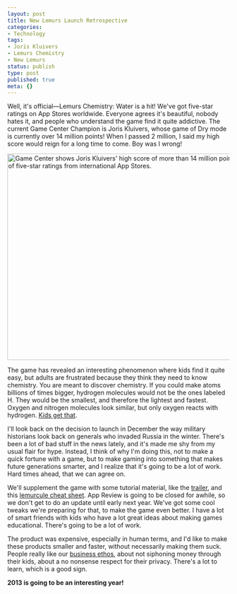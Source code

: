 ```yaml
---
layout: post
title: New Lemurs Launch Retrospective
categories:
- Technology
tags:
- Joris Kluivers
- Lemurs Chemistry
- New Lemurs
status: publish
type: post
published: true
meta: {}
---
```

Well, it's official—Lemurs Chemistry: Water is a hit! We've got five-star ratings on App Stores worldwide. Everyone agrees it's beautiful, nobody hates it, and people who understand the game find it quite addictive. The current Game Center Champion is Joris Kluivers, whose game of Dry mode is currently over 14 million points! When I passed 2 million, I said my high score would reign for a long time to come. Boy was I wrong!

<img style="display:block; margin-left:auto; margin-right:auto;" src="/images/assets/LemursChemistryChampions1.png" alt="Game Center shows Joris Kluivers' high score of more than 14 million points, with clips of five-star ratings from international App Stores." title="LemursChemistryChampions.png" border="0" width="600" height="467" />

The game has revealed an interesting phenomenon where kids find it quite easy, but adults are frustrated because they think they need to know chemistry. You are meant to discover chemistry. If you could make atoms billions of times bigger, hydrogen molecules would not be the ones labeled H. They would be the smallest, and therefore the lightest and fastest. Oxygen and nitrogen molecules look similar, but only oxygen reacts with hydrogen. <a href="http://lemurs.pressdoc.com/35846-easy-for-kids-hard-for-adults">Kids get that</a>.

I'll look back on the decision to launch in December the way military historians look back on generals who invaded Russia in the winter. There's been a lot of bad stuff in the news lately, and it's made me shy from my usual flair for hype. Instead, I think of why I'm doing this, not to make a quick fortune with a game, but to make gaming into something that makes future generations smarter, and I realize that it's going to be a lot of work. Hard times ahead, that we can agree on.

We'll supplement the game with some tutorial material, like the <a href="http://le.mu.rs/chemistry">trailer</a>, and this <a href="http://le.mu.rs/chemistry/lemurcules.png">lemurcule cheat sheet</a>. App Review is going to be closed for awhile, so we don't get to do an update until early next year. We've got some cool tweaks we're preparing for that, to make the game even better. I have a lot of smart friends with kids who have a lot great ideas about making games educational. There's going to be a lot of work.

The product was expensive, especially in human terms, and I'd like to make these products smaller and faster, without necessarily making them suck. People really like our <a href="http://lemurs.pressdoc.com/35675-lemurs-chemistry-water-debuts-for-ipad">business ethos</a>, about not siphoning money through their kids, about a no nonsense respect for their privacy. There's a lot to learn, which is a good sign.

<strong>2013 is going to be an interesting year!</strong>
